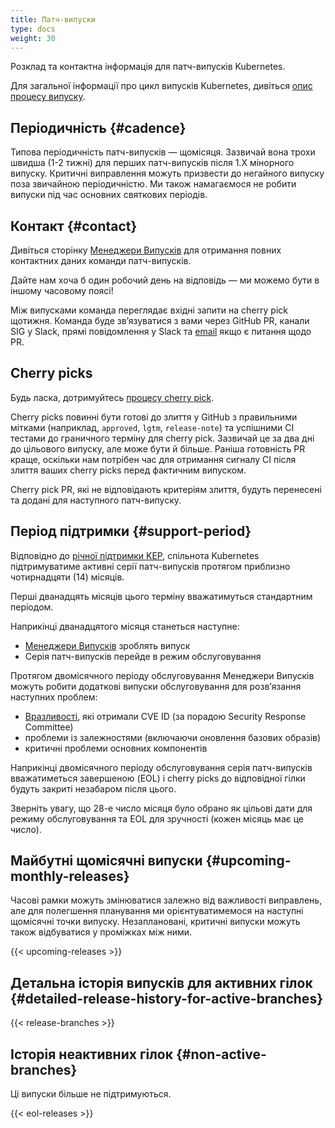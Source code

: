 ```yaml
---
title: Патч-випуски
type: docs
weight: 30
---
```


Розклад та контактна інформація для патч-випусків Kubernetes.

Для загальної інформації про цикл випусків Kubernetes, дивіться [опис процесу випуску][release process description].

## Періодичність {#cadence}

Типова періодичність патч-випусків — щомісяця. Зазвичай вона трохи швидша (1-2 тижні) для перших патч-випусків після 1.X мінорного випуску. Критичні виправлення можуть призвести до негайного випуску поза звичайною періодичністю. Ми також намагаємося не робити випуски під час основних святкових періодів.

## Контакт {#contact}

Дивіться сторінку [Менеджери Випусків][release-managers] для отримання повних контактних даних команди патч-випусків.

Дайте нам хоча б один робочий день на відповідь — ми можемо бути в іншому часовому поясі!

Між випусками команда переглядає вхідні запити на cherry pick щотижня. Команда буде звʼязуватися з вами через GitHub PR, канали SIG у Slack, прямі повідомлення у Slack та [email](mailto:release-managers-private@kubernetes.io) якщо є питання щодо PR.

## Cherry picks

Будь ласка, дотримуйтесь [процесу cherry pick][cherry-picks].

Cherry picks повинні бути готові до злиття у GitHub з правильними мітками (наприклад, `approved`, `lgtm`, `release-note`) та успішними CI тестами до граничного терміну для cherry pick. Зазвичай це за два дні до цільового випуску, але може бути й більше. Раніша готовність PR краще, оскільки нам потрібен час для отримання сигналу CI після злиття ваших cherry picks перед фактичним випуском.

Cherry pick PR, які не відповідають критеріям злиття, будуть перенесені та додані для наступного патч-випуску.

## Період підтримки {#support-period}

Відповідно до [річної підтримки KEP][yearly-support], спільнота Kubernetes підтримуватиме активні серії патч-випусків протягом приблизно чотирнадцяти (14) місяців.

Перші дванадцять місяців цього терміну вважатимуться стандартним періодом.

Наприкінці дванадцятого місяця станеться наступне:

- [Менеджери Випусків][release-managers] зроблять випуск
- Серія патч-випусків перейде в режим обслуговування

Протягом двомісячного періоду обслуговування Менеджери Випусків можуть робити додаткові випуски обслуговування для розвʼязання наступних проблем:

- [Вразливості](/docs/reference/issues-security/official-cve-feed/), які отримали CVE ID (за порадою Security Response Committee)
- проблеми із залежностями (включаючи оновлення базових образів)
- критичні проблеми основних компонентів

Наприкінці двомісячного періоду обслуговування серія патч-випусків вважатиметься завершеною (EOL) і cherry picks до відповідної гілки будуть закриті незабаром після цього.

Зверніть увагу, що 28-е число місяця було обрано як цільові дати для режиму обслуговування та EOL для зручності (кожен місяць має це число).

## Майбутні щомісячні випуски {#upcoming-monthly-releases}

Часові рамки можуть змінюватися залежно від важливості виправлень, але для полегшення планування ми орієнтуватимемося на наступні щомісячні точки випуску. Незаплановані, критичні випуски можуть також відбуватися у проміжках між ними.

{{< upcoming-releases >}}

## Детальна історія випусків для активних гілок {#detailed-release-history-for-active-branches}

{{< release-branches >}}

## Історія неактивних гілок {#non-active-branches}

Ці випуски більше не підтримуються.

{{< eol-releases >}}

[cherry-picks]: https://github.com/kubernetes/community/blob/master/contributors/devel/sig-release/cherry-picks.md
[release-managers]: /releases/release-managers
[release process description]: /releases/release
[yearly-support]: https://git.k8s.io/enhancements/keps/sig-release/1498-kubernetes-yearly-support-period/README.md
